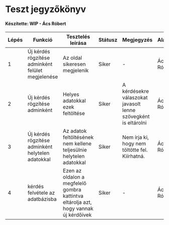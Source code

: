 # Teszt jegyzőkönyv
#### Készítette: WIP - Ács Róbert

Lépés | Funkció | Tesztelés leírása | Státusz | Megjegyzés | Aláírás | Időpont
--- | --- | --- | --- | --- | --- | --- 
1 | Új kérdés rögzítése adminként felület megjelenése | Az oldal sikeresen megjelenik | Siker | - | Ács Róbert | 2021.12.12
2 | Új kérdés rögzítése adminként | Helyes adatokkal ezek feltöltése | Siker | A kérdésekre válaszokat javasolt lenne szövegként is eltárolni | Ács Róbert | 2021.12.12
3 | Új kérdés rögzítése adminként helytelen adatokkal | Az adatok feltöltésének nem kellene teljesülnie helytelen adatokkal | Siker | Nem írja ki, hogy nem töltötte fel. Kiírhatná. | Ács Róbert | 2021.12.12
4 | kérdés felvétele az adatbázisba | Ezen az oldalon a megfelelő gombra kattintva eltárolja azt, hogy vannak új kérdőívek | Siker | - | Ács Róbert | 2021.12.12

